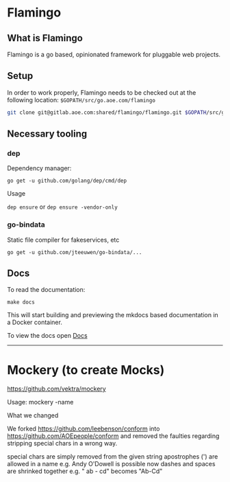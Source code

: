 # Flamingo

## What is Flamingo

Flamingo is a go based, opinionated framework for pluggable web projects.

## Setup

In order to work properly, Flamingo needs to be checked out at the following location: `$GOPATH/src/go.aoe.com/flamingo`
```sh
git clone git@gitlab.aoe.com:shared/flamingo/flamingo.git $GOPATH/src/go.aoe.com/flamingo
```

## Necessary tooling

### dep

Dependency manager:

`go get -u github.com/golang/dep/cmd/dep`

Usage

`dep ensure` or `dep ensure -vendor-only`

### go-bindata

Static file compiler for fakeservices, etc

`go get -u github.com/jteeuwen/go-bindata/...`

## Docs

To read the documentation:

```
make docs
```

This will start building and previewing the mkdocs based documentation in a Docker container.

To view the docs open  [Docs](http://localhost:8000)

-----------------

# Mockery (to create Mocks)

https://github.com/vektra/mockery

Usage:
mockery -name <Name of Interface>



What we changed

We forked https://github.com/leebenson/conform into https://github.com/AOEpeople/conform and removed the faulties regarding stripping special chars in a wrong way.


special chars are simply removed from the given string
apostrophes (') are allowed in a name e.g. Andy O'Dowell is possible now
dashes and spaces are shrinked together e.g. " ab   -  cd" becomes "Ab-Cd"
